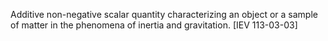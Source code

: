Additive non-negative scalar quantity characterizing an object or a sample of matter in the phenomena of inertia and gravitation. [IEV 113-03-03]
